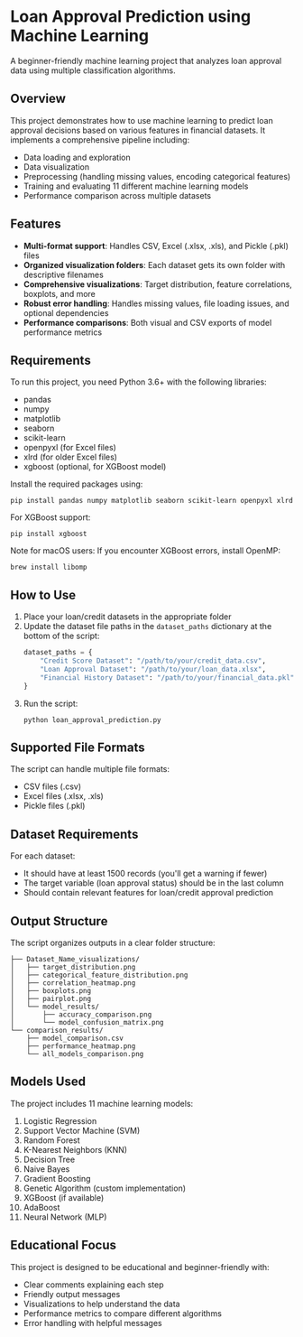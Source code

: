 # Loan Approval Prediction using Machine Learning

A beginner-friendly machine learning project that analyzes loan approval data using multiple classification algorithms.

## Overview

This project demonstrates how to use machine learning to predict loan approval decisions based on various features in financial datasets. It implements a comprehensive pipeline including:

- Data loading and exploration
- Data visualization
- Preprocessing (handling missing values, encoding categorical features)
- Training and evaluating 11 different machine learning models
- Performance comparison across multiple datasets

## Features

- **Multi-format support**: Handles CSV, Excel (.xlsx, .xls), and Pickle (.pkl) files
- **Organized visualization folders**: Each dataset gets its own folder with descriptive filenames
- **Comprehensive visualizations**: Target distribution, feature correlations, boxplots, and more
- **Robust error handling**: Handles missing values, file loading issues, and optional dependencies
- **Performance comparisons**: Both visual and CSV exports of model performance metrics

## Requirements

To run this project, you need Python 3.6+ with the following libraries:
- pandas
- numpy
- matplotlib
- seaborn
- scikit-learn
- openpyxl (for Excel files)
- xlrd (for older Excel files)
- xgboost (optional, for XGBoost model)

Install the required packages using:
```
pip install pandas numpy matplotlib seaborn scikit-learn openpyxl xlrd
```

For XGBoost support:
```
pip install xgboost
```

Note for macOS users: If you encounter XGBoost errors, install OpenMP:
```
brew install libomp
```

## How to Use

1. Place your loan/credit datasets in the appropriate folder
2. Update the dataset file paths in the `dataset_paths` dictionary at the bottom of the script:
   ```python
   dataset_paths = {
       "Credit Score Dataset": "/path/to/your/credit_data.csv",
       "Loan Approval Dataset": "/path/to/your/loan_data.xlsx",
       "Financial History Dataset": "/path/to/your/financial_data.pkl"
   }
   ```
3. Run the script:
   ```
   python loan_approval_prediction.py
   ```

## Supported File Formats

The script can handle multiple file formats:
- CSV files (.csv)
- Excel files (.xlsx, .xls)
- Pickle files (.pkl)

## Dataset Requirements

For each dataset:
- It should have at least 1500 records (you'll get a warning if fewer)
- The target variable (loan approval status) should be in the last column
- Should contain relevant features for loan/credit approval prediction

## Output Structure

The script organizes outputs in a clear folder structure:
```
├── Dataset_Name_visualizations/
│   ├── target_distribution.png
│   ├── categorical_feature_distribution.png
│   ├── correlation_heatmap.png
│   ├── boxplots.png
│   ├── pairplot.png
│   └── model_results/
│       ├── accuracy_comparison.png
│       └── model_confusion_matrix.png
└── comparison_results/
    ├── model_comparison.csv
    ├── performance_heatmap.png
    └── all_models_comparison.png
```

## Models Used

The project includes 11 machine learning models:

1. Logistic Regression
2. Support Vector Machine (SVM)
3. Random Forest
4. K-Nearest Neighbors (KNN)
5. Decision Tree
6. Naive Bayes
7. Gradient Boosting
8. Genetic Algorithm (custom implementation)
9. XGBoost (if available)
10. AdaBoost
11. Neural Network (MLP)

## Educational Focus

This project is designed to be educational and beginner-friendly with:
- Clear comments explaining each step
- Friendly output messages
- Visualizations to help understand the data
- Performance metrics to compare different algorithms
- Error handling with helpful messages
